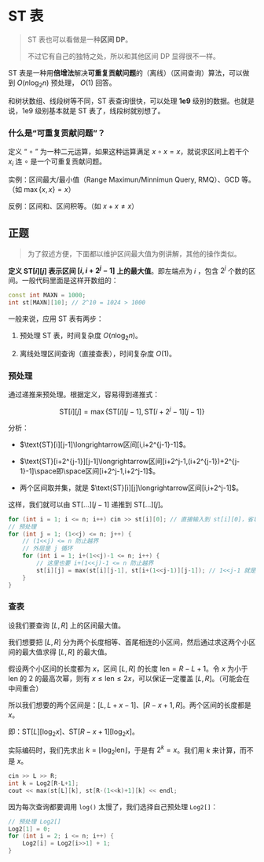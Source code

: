 # ST 表

> ST 表也可以看做是一种**区间 DP**。
> 
> 不过它有自己的独特之处，所以和其他区间 DP 显得很不一样。

ST 表是一种用**倍增法**解决**可重复贡献问题**的（离线）（区间查询）算法，可以做到 $O(n \log_2n)$ 预处理， $O(1)$ 回答。

和树状数组、线段树等不同，ST 表查询很快，可以处理 **1e9** 级别的数据。也就是说，1e9 级别基本就是 ST 表了，线段树就别想了。

### 什么是“可重复贡献问题”？

定义 “ $\circ$ ” 为一种二元运算，如果这种运算满足 $x \circ x=x$，就说求区间上若干个 $x_i$ 连 $\circ$ 是一个可重复贡献问题。

实例：区间最大/最小值（Range Maximun/Minnimun Query, RMQ）、GCD 等。（如 $\max\{x,x\}=x$）

反例：区间和、区间积等。（如 $x+x\not=x$）

## 正题

>  为了叙述方便，下面都以维护区间最大值为例讲解，其他的操作类似。

**定义 $\text{ST}[i][j]$ 表示区间 $[i,i+2^j-1]$ 上的最大值**。即左端点为 $i$ ，包含 $2^j$ 个数的区间。一般代码里面是这样开数组的：

```cpp
const int MAXN = 1000;
int st[MAXN][10]; // 2^10 = 1024 > 1000
```

一般来说，应用 ST 表有两步：

1. 预处理 ST 表，时间复杂度 $O(n\log_2n)$。

2. 离线处理区间查询（直接查表），时间复杂度 $O(1)$。

### 预处理

通过递推来预处理。根据定义，容易得到递推式：

$$
\text{ST}[i][j]=\max\{\text{ST}[i][j-1],\text{ST}[i+2^j-1][j-1]\}
$$

分析：

- $\text{ST}[i][j-1]\longrightarrow区间[i,i+2^{j-1}-1]$。

- $\text{ST}[i+2^{j-1}][j-1]\longrightarrow区间[i+2^j-1,(i+2^{j-1})+2^{j-1}-1]\space即\space区间[i+2^j-1,i+2^j-1]$。

- 两个区间取并集，就是 $\text{ST}[i][j]\longrightarrow区间[i,i+2^j-1]$。

这样，我们就可以由 $\text{ST}[...][j-1]$ 递推到 $\text{ST}[...][j]$。

```cpp
for (int i = 1; i <= n; i++) cin >> st[i][0]; // 直接输入到 st[i][0]，省事
// 预处理
for (int j = 1; (1<<j) <= n; j++) {
    // (1<<j) <= n 防止越界
    // 外层是 j 循环
    for (int i = 1; i+(1<<j)-1 <= n; i++) {
        // 这里也要 i+(1<<j)-1 <= n 防止越界
        st[i][j] = max(st[i][j-1], st[i+(1<<j-1)][j-1]); // 1<<j-1 就是 1<<(j-1)
    }
}
```

### 查表

设我们要查询 $[L,R]$ 上的区间最大值。

我们想要把 $[L,R]$ 分为两个长度相等、首尾相连的小区间，然后通过求这两个小区间的最大值求得 $[L,R]$ 的最大值。 

假设两个小区间的长度都为 $x$，区间 $[L,R]$ 的长度 $\text{len}=R-L+1$。令 $x$ 为小于 $\text{len}$ 的 $2$ 的最高次幂，则有 $x\leq\text{len}\leq2x$，可以保证一定覆盖 $[L,R]$。（可能会在中间重合）

所以我们想要的两个区间是：$[L,L+x-1]$、$[R-x+1,R]$。两个区间的长度都是 $x$。

即：$\text{ST}[L][\log_2x]$、$\text{ST}[R-x+1][\log_2x]$。

实际编码时，我们先求出 $k=\lfloor\log_2\text{len}\rfloor$，于是有 $2^k=x$。我们用 $k$ 来计算，而不是 $x$。

```cpp
cin >> L >> R;
int k = Log2[R-L+1];
cout << max(st[L][k], st[R-(1<<k)+1][k] << endl;
```

因为每次查询都要调用 `log()` 太慢了，我们选择自己预处理 `Log2[]`：

```cpp
// 预处理 Log2[]
Log2[1] = 0;
for (int i = 2; i <= n; i++) {
    Log2[i] = Log2[i>>1] + 1;
}
```
